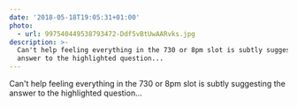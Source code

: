 ```yaml
---
date: '2018-05-18T19:05:31+01:00'
photo:
  - url: 997540449538793472-Ddf5vBtUwAARvks.jpg
description: >-
  Can't help feeling everything in the 730 or 8pm slot is subtly suggesting the
  answer to the highlighted question...
---
```

Can't help feeling everything in the 730 or 8pm slot is subtly suggesting the answer to the highlighted question... 
